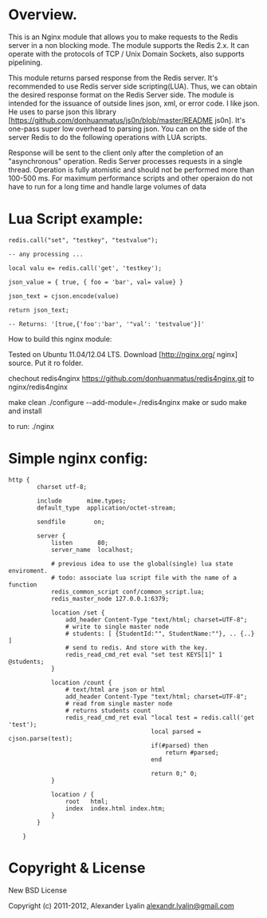 Overview.
=============

This is an Nginx module that allows you to make requests to the Redis server in a non blocking mode. 
The module supports the Redis 2.x. It can operate with the protocols of TCP / Unix Domain Sockets, also supports pipelining.

This module returns parsed response from the Redis server. It's recommended to use Redis server side scripting(LUA). 
Thus, we can obtain the desired response format on the Redis Server side.
The module is intended for the issuance of outside lines json, xml, or error code. I like json. 
He uses to parse json this library [https://github.com/donhuanmatus/js0n/blob/master/README js0n]. 
It's one-pass super low overhead to parsing json.
You can on the side of the server Redis to do the following operations with LUA scripts.

Response will be sent to the client only after the completion of an "asynchronous" operation. 
Redis Server processes requests in a single thread.
Operation is fully atomistic and should not be performed more than 100-500 ms. 
For maximum performance scripts and other operaion do not have to run for a long time and handle large volumes of data

Lua Script example:
=============

    
    redis.call("set", "testkey", "testvalue");
    
    -- any processing ...
    
    local valu e= redis.call('get', 'testkey');
    
    json_value = { true, { foo = 'bar', val= value} }
    
    json_text = cjson.encode(value)
    
    return json_text;
    
    -- Returns: '[true,{'foo':'bar', '"val': 'testvalue'}]'
    


How to build this nginx module:


Tested on Ubuntu 11.04/12.04 LTS. 
Download [http://nginx.org/ nginx]  source. Put it ro folder.

chechout redis4nginx https://github.com/donhuanmatus/redis4nginx.git to nginx/redis4nginx

make clean
./configure --add-module=./redis4nginx
make
or 
sudo make and install

to run:
./nginx


Simple nginx config:
=============


    http {
            charset utf-8;
        
            include       mime.types;
            default_type  application/octet-stream;
        
            sendfile        on;
        
            server {
                listen       80;
                server_name  localhost;
        
                # previous idea to use the global(single) lua state enviroment.
                # todo: associate lua script file with the name of a function
                redis_common_script conf/common_script.lua;
                redis_master_node 127.0.0.1:6379;
        
                location /set {
                    add_header Content-Type "text/html; charset=UTF-8";
                    # write to single master node
                    # students: [ {StudentId:"", StudentName:""}, .. {..} ]
                    # send to redis. And store with the key. 
                    redis_read_cmd_ret eval "set test KEYS[1]" 1 @students;
                }
        
                location /count {
                    # text/html are json or html 
                    add_header Content-Type "text/html; charset=UTF-8";
                    # read from single master node
                    # returns students count
                    redis_read_cmd_ret eval "local test = redis.call('get 'test');
                                            local parsed = cjson.parse(test);
                                            if(#parsed) then
                                                return #parsed;
                                            end
                                            
                                            return 0;" 0;
                }
        
                location / {
                    root   html;
                    index  index.html index.htm;
                }
            }
        
        }

Copyright & License
=============

New BSD License

Copyright (c) 2011-2012, Alexander Lyalin <alexandr.lyalin@gmail.com>
